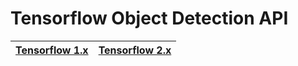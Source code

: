 # Tensorflow Object Detection API

| [Tensorflow 1.x](https://github.com/DmitryRyumin/tf_obj_det/tree/master/tf1) | [Tensorflow 2.x](https://github.com/DmitryRyumin/tf_obj_det/tree/master/tf2) |
| --- | --- |
